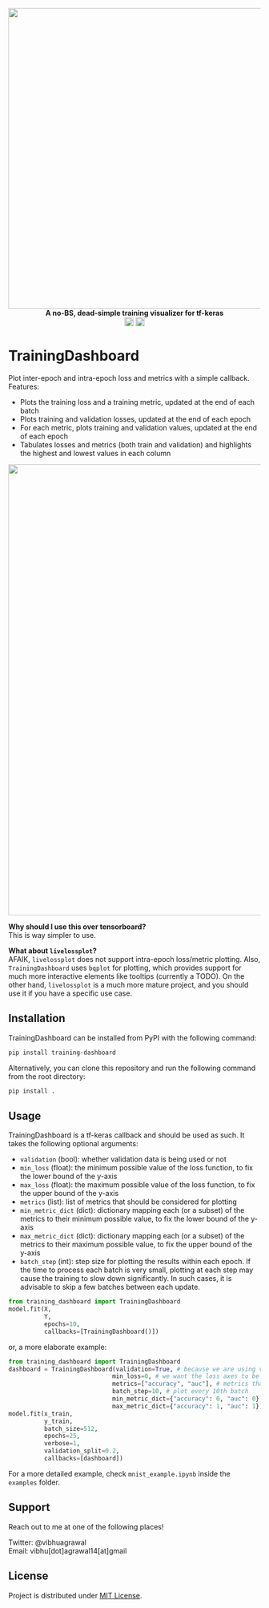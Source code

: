 <p align="center">
  
  <img width="600" src="https://i.imgur.com/pl6mUzn.png"/>
  <br>
  <strong>A no-BS, dead-simple training visualizer for tf-keras</strong>
  <br>
  <a href="https://badge.fury.io/py/training-dashboard"><img src="https://badge.fury.io/py/training-dashboard.svg" alt="PyPI version" height="18"></a>
  <a href="https://opensource.org/licenses/MIT"><img src="https://img.shields.io/badge/License-MIT-yellow.svg" alt="PyPI version" height="18"></a>
  
</p>

# TrainingDashboard

Plot inter-epoch and intra-epoch loss and metrics with a simple callback. Features:
* Plots the training loss and a training metric, updated at the end of each batch
* Plots training and validation losses, updated at the end of each epoch
* For each metric, plots training and validation values, updated at the end of each epoch
* Tabulates losses and metrics (both train and validation) and highlights the highest and lowest values in each column  
      
<p align="center">
  <img width="900" src="https://i.imgur.com/SBdQurw.gif"/>
</p>
  
**Why should I use this over tensorboard?**  
This is way simpler to use.

**What about `livelossplot`?**  
AFAIK, `livelossplot` does not support intra-epoch loss/metric plotting. Also, `TrainingDashboard` uses `bqplot` for plotting, which provides support for much more interactive elements like tooltips (currently a TODO). On the other hand, `livelossplot` is a much more mature project, and you should use it if you have a specific use case. 


## Installation 

TrainingDashboard can be installed from PyPI with the following command:

```bash 
pip install training-dashboard
```

Alternatively, you can clone this repository and run the following command from the root directory:

```bash
pip install .
```

## Usage

TrainingDashboard is a tf-keras callback and should be used as such. It takes the following optional arguments:
- `validation` (bool): whether validation data is being used or not
- `min_loss` (float): the minimum possible value of the loss function, to fix the lower bound of the y-axis
- `max_loss` (float): the maximum possible value of the loss function, to fix the upper bound of the y-axis
- `metrics` (list): list of metrics that should be considered for plotting
- `min_metric_dict` (dict): dictionary mapping each (or a subset) of the metrics to their minimum possible value, to fix the lower bound of the y-axis
- `max_metric_dict` (dict): dictionary mapping each (or a subset) of the metrics to their maximum possible value, to fix the upper bound of the y-axis
- `batch_step` (int): step size for plotting the results within each epoch. If the time to process each batch is very small, plotting at each step may cause the training to slow down significantly. In such cases, it is advisable to skip a few batches between each update.

```python
from training_dashboard import TrainingDashboard
model.fit(X,
          Y,
          epochs=10,
          callbacks=[TrainingDashboard()])
```

or, a more elaborate example:
```python
from training_dashboard import TrainingDashboard
dashboard = TrainingDashboard(validation=True, # because we are using validation data and want to track its metrics
                             min_loss=0, # we want the loss axes to be fixed on the lower end
                             metrics=["accuracy", "auc"], # metrics that we want plotted
                             batch_step=10, # plot every 10th batch
                             min_metric_dict={"accuracy": 0, "auc": 0}, # minimum possible value for metrics used
                             max_metric_dict={"accuracy": 1, "auc": 1}) # maximum possible value for metrics used
model.fit(x_train,
          y_train,
          batch_size=512,
          epochs=25,
          verbose=1,
          validation_split=0.2,
          callbacks=[dashboard])
```

For a more detailed example, check `mnist_example.ipynb` inside the `examples` folder.

## Support

Reach out to me at one of the following places!

Twitter: @vibhuagrawal  
Email: vibhu[dot]agrawal14[at]gmail

## License  

Project is distributed under [MIT License](https://github.com/vibhuagrawal14/training_dashboard/blob/main/LICENSE).
